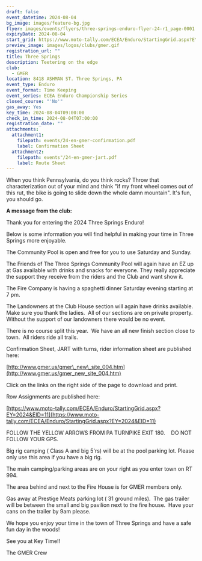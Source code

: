 ```yaml
---
draft: false
event_datetime: 2024-08-04
bg_image: images/feature-bg.jpg
flyer: images/events/flyers/three-springs-enduro-flyer-24-r1_page-0001.jpg
expiryDate: 2024-08-04
start_grid: https://www.moto-tally.com/ECEA/Enduro/StartingGrid.aspx?EY=2024&EID=11
preview_image: images/logos/clubs/gmer.gif
registration_url: ""
title: Three Springs
description: Teetering on the edge
club:
  - GMER
location: 8418 ASHMAN ST. Three Springs, PA
event_type: Enduro
event_format: Time Keeping
event_series: ECEA Enduro Championship Series
closed_course: "'No'"
gas_away: Yes
key_time: 2024-08-04T09:00:00
check_in_time: 2024-08-04T07:00:00
registration_date: ""
attachments:
  attachment1:
    filepath: events/24-en-gmer-confirmation.pdf
    label: Confirmation Sheet
  attachment2:
    filepath: events"/24-en-gmer-jart.pdf
    label: Route Sheet
---
```

When you think Pennsylvania, do you think rocks? Throw that characterization out of your mind and think "if my front wheel comes out of this rut, the bike is going to slide down the whole damn mountain". It's fun, you should go.

**A message from the club:**

Thank you for entering the 2024 Three Springs Enduro!



Below is some information you will find helpful in making your time in Three Springs more enjoyable.



The Community Pool is open and free for you to use Saturday and Sunday.



The Friends of The Three Springs Community Pool will again have an EZ up at Gas available with drinks and snacks for everyone. They really appreciate the support they receive from the riders and the Club and want show it.



The Fire Company is having a spaghetti dinner Saturday evening starting at 7 pm.



The Landowners at the Club House section will again have drinks available.  Make sure you thank the ladies.  All of our sections are on private property. Without the support of our landowners there would be no event.



There is no course split this year.  We have an all new finish section close to town.  All riders ride all trails. 



Confirmation Sheet, JART with turns, rider information sheet are published here:



[http://www.gmer.us/gmer\_new\_​site_004.htm](http://www.gmer.us/gmer_new_site_004.htm)



Click on the links on the right side of the page to download and print.



Row Assignments are published here:



[https://www.moto-tally.com/​ECEA/Enduro/StartingGrid.aspx?​EY=2024&EID=11](https://www.moto-tally.com/ECEA/Enduro/StartingGrid.aspx?EY=2024&EID=11)



FOLLOW THE YELLOW ARROWS FROM PA TURNPIKE EXIT 180.    DO NOT FOLLOW YOUR GPS. 



Big rig camping ( Class A and big 5'rs) will be at the pool parking lot. Please only use this area if you have a big rig.



The main camping/parking areas are on your right as you enter town on RT 994.



The area behind and next to the Fire House is for GMER members only.



Gas away at Prestige Meats parking lot ( 31 ground miles).  The gas trailer will be between the small and big pavilion next to the fire house.  Have your cans on the trailer by 9am please.



We hope you enjoy your time in the town of Three Springs and have a safe fun day in the woods!



See you at Key Time!!



The GMER Crew